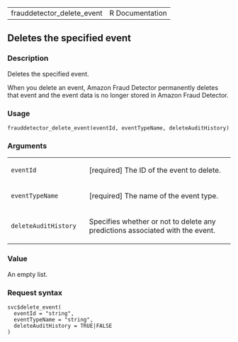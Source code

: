 <table style="width: 100%;">
<tbody>
<tr class="odd">
<td>frauddetector_delete_event</td>
<td style="text-align: right;">R Documentation</td>
</tr>
</tbody>
</table>

## Deletes the specified event

### Description

Deletes the specified event.

When you delete an event, Amazon Fraud Detector permanently deletes that
event and the event data is no longer stored in Amazon Fraud Detector.

### Usage

    frauddetector_delete_event(eventId, eventTypeName, deleteAuditHistory)

### Arguments

<table>
<colgroup>
<col style="width: 35%" />
<col style="width: 65%" />
</colgroup>
<tbody>
<tr class="odd">
<td><code id="frauddetector_delete_event_:_eventId">eventId</code></td>
<td><p>[required] The ID of the event to delete.</p></td>
</tr>
<tr class="even">
<td><code
id="frauddetector_delete_event_:_eventTypeName">eventTypeName</code></td>
<td><p>[required] The name of the event type.</p></td>
</tr>
<tr class="odd">
<td><code
id="frauddetector_delete_event_:_deleteAuditHistory">deleteAuditHistory</code></td>
<td><p>Specifies whether or not to delete any predictions associated
with the event.</p></td>
</tr>
</tbody>
</table>

### Value

An empty list.

### Request syntax

    svc$delete_event(
      eventId = "string",
      eventTypeName = "string",
      deleteAuditHistory = TRUE|FALSE
    )

